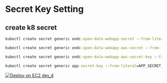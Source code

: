 # Secret Key Setting

## create k8 secret

```cmd
kubectl create secret generic ondc-open-data-webapp-secret --from-literal=db_password=********
```

```cmd
kubectl create secret generic ondc-open-data-webapp-aws-secret --from-literal=AWS_ACCESS_KEY=********* -n ondc-open-data
```

```cmd
kubectl create secret generic ondc-open-data-webapp-aws-secret-key --from-literal=AWS_SECRET_KEY=****** -n ondc-open-data
```

```cmd
kubectl create secret generic app-secret-key --from-literal=APP_SECRET_KEY=********* -n ondc-open-data
```


[![Deploy on EC2 dev_4](https://github.com/shashank-scikiq/open-data-internal/actions/workflows/ec2_deploymeny.yaml/badge.svg?branch=dev_4)](https://github.com/shashank-scikiq/open-data-internal/actions/workflows/ec2_deploymeny.yaml)